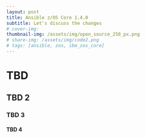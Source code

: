 ```yaml
---
layout: post
title: Ansible z/OS Core 1.4.0
subtitle: Let's discuss the changes
# cover-img:
thumbnail-img: /assets/img/open_source_250_px.png
# share-img: /assets/img/code2.png
# tags: [ansible, zos, ibm_zos_core]
---
```


# TBD

## TBD 2

### TBD 3

#### TBD 4